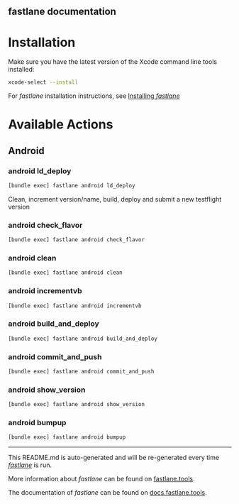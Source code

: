 fastlane documentation
----

# Installation

Make sure you have the latest version of the Xcode command line tools installed:

```sh
xcode-select --install
```

For _fastlane_ installation instructions, see [Installing _fastlane_](https://docs.fastlane.tools/#installing-fastlane)

# Available Actions

## Android

### android ld_deploy

```sh
[bundle exec] fastlane android ld_deploy
```

Clean, increment version/name, build, deploy and submit a new testflight version

### android check_flavor

```sh
[bundle exec] fastlane android check_flavor
```



### android clean

```sh
[bundle exec] fastlane android clean
```



### android incrementvb

```sh
[bundle exec] fastlane android incrementvb
```



### android build_and_deploy

```sh
[bundle exec] fastlane android build_and_deploy
```



### android commit_and_push

```sh
[bundle exec] fastlane android commit_and_push
```



### android show_version

```sh
[bundle exec] fastlane android show_version
```



### android bumpup

```sh
[bundle exec] fastlane android bumpup
```



----

This README.md is auto-generated and will be re-generated every time [_fastlane_](https://fastlane.tools) is run.

More information about _fastlane_ can be found on [fastlane.tools](https://fastlane.tools).

The documentation of _fastlane_ can be found on [docs.fastlane.tools](https://docs.fastlane.tools).
